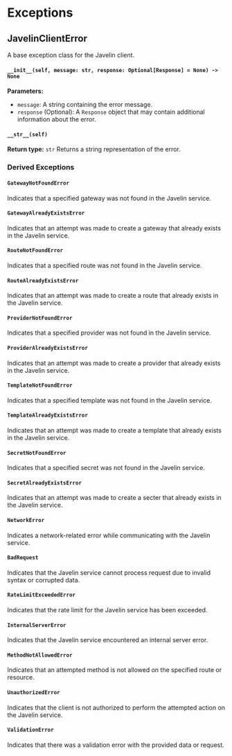# Exceptions

## JavelinClientError

A base exception class for the Javelin client.

#### `__init__(self, message: str, response: Optional[Response] = None) -> None`
**Parameters:**
- `message`: A string containing the error message.
- `response` (Optional): A `Response` object that may contain additional information about the error.

#### `__str__(self)`
**Return type:** `str`
Returns a string representation of the error.

### Derived Exceptions

#### `GatewayNotFoundError`

Indicates that a specified gateway was not found in the Javelin service.

#### `GatewayAlreadyExistsError`

Indicates that an attempt was made to create a gateway that already exists in the Javelin service.

#### `RouteNotFoundError`

Indicates that a specified route was not found in the Javelin service.

#### `RouteAlreadyExistsError`

Indicates that an attempt was made to create a route that already exists in the Javelin service.

#### `ProviderNotFoundError`

Indicates that a specified provider was not found in the Javelin service.

#### `ProviderAlreadyExistsError`

Indicates that an attempt was made to create a provider that already exists in the Javelin service.

#### `TemplateNotFoundError`

Indicates that a specified template was not found in the Javelin service.

#### `TemplateAlreadyExistsError`

Indicates that an attempt was made to create a template that already exists in the Javelin service.

#### `SecretNotFoundError`

Indicates that a specified secret was not found in the Javelin service.

#### `SecretAlreadyExistsError`

Indicates that an attempt was made to create a secter that already exists in the Javelin service.

#### `NetworkError`

Indicates a network-related error while communicating with the Javelin service.

#### `BadRequest`

Indicates that the Javelin service cannot process request due to invalid syntax or corrupted data.

#### `RateLimitExceededError`

Indicates that the rate limit for the Javelin service has been exceeded.

#### `InternalServerError`

Indicates that the Javelin service encountered an internal server error.

#### `MethodNotAllowedError`

Indicates that an attempted method is not allowed on the specified route or resource.

#### `UnauthorizedError`

Indicates that the client is not authorized to perform the attempted action on the Javelin service.

#### `ValidationError`

Indicates that there was a validation error with the provided data or request.
